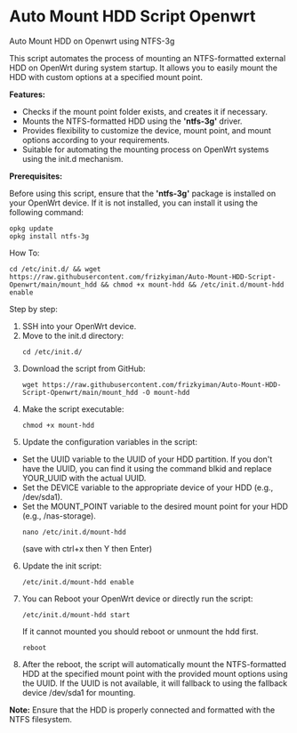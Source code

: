 # Auto Mount HDD Script Openwrt
Auto Mount HDD on Openwrt using NTFS-3g

This script automates the process of mounting an NTFS-formatted external HDD on OpenWrt during system startup. It allows you to easily mount the HDD with custom options at a specified mount point.

**Features:**

* Checks if the mount point folder exists, and creates it if necessary.
* Mounts the NTFS-formatted HDD using the **'ntfs-3g'** driver.
* Provides flexibility to customize the device, mount point, and mount options according to your requirements.
* Suitable for automating the mounting process on OpenWrt systems using the init.d mechanism.

**Prerequisites:**

Before using this script, ensure that the **'ntfs-3g'** package is installed on your OpenWrt device. If it is not installed, you can install it using the following command:
```
opkg update
opkg install ntfs-3g
```

How To:
```
cd /etc/init.d/ && wget https://raw.githubusercontent.com/frizkyiman/Auto-Mount-HDD-Script-Openwrt/main/mount_hdd && chmod +x mount-hdd && /etc/init.d/mount-hdd enable
```

Step by step:

1. SSH into your OpenWrt device.
2. Move to the init.d directory:
   ```
   cd /etc/init.d/
   ```
3. Download the script from GitHub:
   ```
   wget https://raw.githubusercontent.com/frizkyiman/Auto-Mount-HDD-Script-Openwrt/main/mount_hdd -O mount-hdd
   ```
4. Make the script executable:
   ```
   chmod +x mount-hdd
   ```
5. Update the configuration variables in the script:
* Set the UUID variable to the UUID of your HDD partition. If you don't have the UUID, you can find it using the command blkid and replace YOUR_UUID with the actual UUID.
* Set the DEVICE variable to the appropriate device of your HDD (e.g., /dev/sda1).
* Set the MOUNT_POINT variable to the desired mount point for your HDD (e.g., /nas-storage).
   ```
   nano /etc/init.d/mount-hdd
   ```
  (save with ctrl+x then Y then Enter)
  
6. Update the init script:
   ```
   /etc/init.d/mount-hdd enable
   ```
7. You can Reboot your OpenWrt device or directly run the script:
   ```
   /etc/init.d/mount-hdd start
   ```
   If it cannot mounted you should reboot or unmount the hdd first.
   ```
   reboot
   ```
9. After the reboot, the script will automatically mount the NTFS-formatted HDD at the specified mount point with the provided mount options using the UUID. If the UUID is not available, it will fallback to using the fallback device /dev/sda1 for mounting.

**Note:** Ensure that the HDD is properly connected and formatted with the NTFS filesystem.
